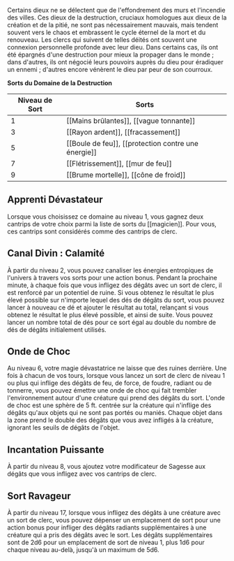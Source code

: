 Certains dieux ne se délectent que de l'effondrement des murs et l'incendie des villes. Ces dieux de la destruction, cruciaux homologues aux dieux de la création et de la pitié, ne sont pas nécessairement mauvais, mais tendent souvent vers le chaos et embrassent le cycle éternel de la mort et du renouveau. Les clercs qui suivent de telles déités ont souvent une connexion personnelle profonde avec leur dieu. Dans certains cas, ils ont été épargnés d'une destruction pour mieux la propager dans le monde ; dans d'autres, ils ont négocié leurs pouvoirs auprès du dieu pour éradiquer un ennemi ; d'autres encore vénèrent le dieu par peur de son courroux.

**Sorts du Domaine de la Destruction**

| Niveau de Sort | Sorts                                               |
| -------------- | --------------------------------------------------- |
| 1              | [[Mains brûlantes]], [[vague tonnante]]             |
| 3              | [[Rayon ardent]], [[fracassement]]                  |
| 5              | [[Boule de feu]], [[protection contre une énergie]] |
| 7              | [[Flétrissement]], [[mur de feu]]                   |
| 9              | [[Brume mortelle]], [[cône de froid]]               |
## Apprenti Dévastateur

Lorsque vous choisissez ce domaine au niveau 1, vous gagnez deux cantrips de votre choix parmi la liste de sorts du [[magicien]]. Pour vous, ces cantrips sont considérés comme des cantrips de clerc.

## Canal Divin : Calamité

À partir du niveau 2, vous pouvez canaliser les énergies entropiques de l'univers à travers vos sorts pour une action bonus. Pendant la prochaine minute, à chaque fois que vous infligez des dégâts avec un sort de clerc, il est renforcé par un potentiel de ruine. Si vous obtenez le résultat le plus élevé possible sur n'importe lequel des dés de dégâts du sort, vous pouvez lancer à nouveau ce dé et ajouter le résultat au total, relançant si vous obtenez le résultat le plus élevé possible, et ainsi de suite. Vous pouvez lancer un nombre total de dés pour ce sort égal au double du nombre de dés de dégâts initialement utilisés.

## Onde de Choc

Au niveau 6, votre magie dévastatrice ne laisse que des ruines derrière. Une fois à chacun de vos tours, lorsque vous lancez un sort de clerc de niveau 1 ou plus qui inflige des dégâts de feu, de force, de foudre, radiant ou de tonnerre, vous pouvez émettre une onde de choc qui fait trembler l'environnement autour d'une créature qui prend des dégâts du sort. L'onde de choc est une sphère de 5 ft. centrée sur la créature qui n'inflige des dégâts qu'aux objets qui ne sont pas portés ou maniés. Chaque objet dans la zone prend le double des dégâts que vous avez infligés à la créature, ignorant les seuils de dégâts de l'objet.

## Incantation Puissante

À partir du niveau 8, vous ajoutez votre modificateur de Sagesse aux dégâts que vous infligez avec vos cantrips de clerc.

## Sort Ravageur

À partir du niveau 17, lorsque vous infligez des dégâts à une créature avec un sort de clerc, vous pouvez dépenser un emplacement de sort pour une action bonus pour infliger des dégâts radiants supplémentaires à une créature qui a pris des dégâts avec le sort. Les dégâts supplémentaires sont de 2d6 pour un emplacement de sort de niveau 1, plus 1d6 pour chaque niveau au-delà, jusqu'à un maximum de 5d6.